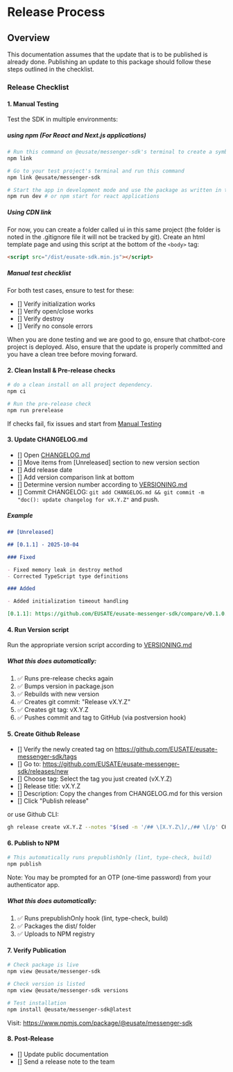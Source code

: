 # Release Process

## Overview

This documentation assumes that the update that is to be published is already done. Publishing an update to this package should follow these steps outlined in the checklist.

### Release Checklist

#### 1. Manual Testing

Test the SDK in multiple environments:

##### using npm (For React and Next.js applications)

```bash
# Run this command on @eusate/messenger-sdk's terminal to create a symbolic link to the project locally
npm link

# Go to your test project's terminal and run this command
npm link @eusate/messenger-sdk

# Start the app in development mode and use the package as written in the usage documentation
npm run dev # or npm start for react applications
```

##### Using CDN link

For now, you can create a folder called ui in this same project (the folder is noted in the .gitignore file it will not be tracked by git). Create an html template page and using this script at the bottom of the `<body>` tag:

```html
<script src="/dist/eusate-sdk.min.js"></script>
```

##### Manual test checklist

For both test cases, ensure to test for these:

- [] Verify initialization works
- [] Verify open/close works
- [] Verify destroy
- [] Verify no console errors

When you are done testing and we are good to go, ensure that chatbot-core project is deployed. Also, ensure that the update is properly committed and you have a clean tree before moving forward.

#### 2. Clean Install & Pre-release checks

```bash
# do a clean install on all project dependency.
npm ci

# Run the pre-release check
npm run prerelease
```

If checks fail, fix issues and start from [Manual Testing](https://github.com/EUSATE/eusate-messenger-sdk/blob/main/docs/RELEASING.md#manual-testing)

#### 3. Update CHANGELOG.md

- [] Open [CHANGELOG.md](https://github.com/EUSATE/eusate-messenger-sdk/blob/main/CHANGELOG.md)
- [] Move items from [Unreleased] section to new version section
- [] Add release date
- [] Add version comparison link at bottom
- [] Determine version number according to [VERSIONING.md](https://github.com/EUSATE/eusate-messenger-sdk/blob/main/docs/VERSIONING.md)
- [] Commit CHANGELOG: `git add CHANGELOG.md && git commit -m "doc(): update changelog for vX.Y.Z"` and push.

##### Example

```markdown
## [Unreleased]

## [0.1.1] - 2025-10-04

### Fixed

- Fixed memory leak in destroy method
- Corrected TypeScript type definitions

### Added

- Added initialization timeout handling

[0.1.1]: https://github.com/EUSATE/eusate-messenger-sdk/compare/v0.1.0...v0.1.1
```

#### 4. Run Version script

Run the appropriate version script according to [VERSIONING.md](https://github.com/EUSATE/eusate-messenger-sdk/blob/main/docs/VERSIONING.md)

##### What this does automatically:

1. ✅ Runs pre-release checks again
2. ✅ Bumps version in package.json
3. ✅ Rebuilds with new version
4. ✅ Creates git commit: "Release vX.Y.Z"
5. ✅ Creates git tag: vX.Y.Z
6. ✅ Pushes commit and tag to GitHub (via postversion hook)

#### 5. Create Github Release

- [] Verify the newly created tag on https://github.com/EUSATE/eusate-messenger-sdk/tags
- [] Go to: https://github.com/EUSATE/eusate-messenger-sdk/releases/new
- [] Choose tag: Select the tag you just created (vX.Y.Z)
- [] Release title: vX.Y.Z
- [] Description: Copy the changes from CHANGELOG.md for this version
- [] Click "Publish release"

or use Github CLI:

```bash
gh release create vX.Y.Z --notes "$(sed -n '/## \[X.Y.Z\]/,/## \[/p' CHANGELOG.md | head -n -1)"
```

#### 6. Publish to NPM

```bash
# This automatically runs prepublishOnly (lint, type-check, build)
npm publish
```

Note: You may be prompted for an OTP (one-time password) from your authenticator app.

##### What this does automatically:

1. ✅ Runs prepublishOnly hook (lint, type-check, build)
2. ✅ Packages the dist/ folder
3. ✅ Uploads to NPM registry

#### 7. Verify Publication

```bash
# Check package is live
npm view @eusate/messenger-sdk

# Check version is listed
npm view @eusate/messenger-sdk versions

# Test installation
npm install @eusate/messenger-sdk@latest
```

Visit: https://www.npmjs.com/package/@eusate/messenger-sdk

#### 8. Post-Release

- [] Update public documentation
- [] Send a release note to the team
